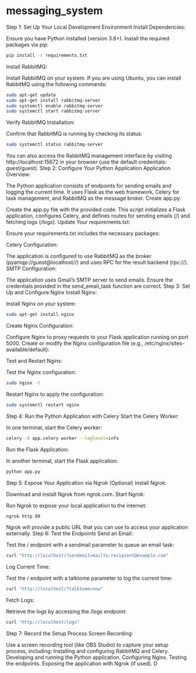# messaging_system
Step 1: Set Up Your Local Development Environment
Install Dependencies:

Ensure you have Python installed (version 3.8+).
Install the required packages via pip:
```bash
pip install -r requirements.txt
```
Install RabbitMQ:

Install RabbitMQ on your system. If you are using Ubuntu, you can install RabbitMQ using the following commands:
```bash
sudo apt-get update
sudo apt-get install rabbitmq-server
sudo systemctl enable rabbitmq-server
sudo systemctl start rabbitmq-server
```

Verify RabbitMQ Installation:

Confirm that RabbitMQ is running by checking its status:
```bash
sudo systemctl status rabbitmq-server
```

You can also access the RabbitMQ management interface by visiting http://localhost:15672 in your browser (use the default credentials: guest/guest).
Step 2: Configure Your Python Application
Application Overview:

The Python application consists of endpoints for sending emails and logging the current time. It uses Flask as the web framework, Celery for task management, and RabbitMQ as the message broker.
Create app.py:

Create the app.py file with the provided code. This script initializes a Flask application, configures Celery, and defines routes for sending emails (/) and fetching logs (/logs).
Update Your requirements.txt:

Ensure your requirements.txt includes the necessary packages:

Celery Configuration:

The application is configured to use RabbitMQ as the broker (pyamqp://guest@localhost//) and uses RPC for the result backend (rpc://).
SMTP Configuration:

The application uses Gmail’s SMTP server to send emails. Ensure the credentials provided in the send_email_task function are correct.
Step 3: Set Up and Configure Nginx
Install Nginx:

Install Nginx on your system:
```bash
sudo apt-get install nginx
```

Create Nginx Configuration:

Configure Nginx to proxy requests to your Flask application running on port 5000.
Create or modify the Nginx configuration file (e.g., /etc/nginx/sites-available/default):

Test and Restart Nginx:

Test the Nginx configuration:
```bash
sudo nginx -t
```

Restart Nginx to apply the configuration:
```bash
sudo systemctl restart nginx
```

Step 4: Run the Python Application with Celery
Start the Celery Worker:

In one terminal, start the Celery worker:
```bash
celery -A app.celery worker --loglevel=info
```

Run the Flask Application:

In another terminal, start the Flask application:
```bash
python app.py
```

Step 5: Expose Your Application via Ngrok (Optional)
Install Ngrok:

Download and install Ngrok from ngrok.com.
Start Ngrok:

Run Ngrok to expose your local application to the internet:
```bash
ngrok http 80
```

Ngrok will provide a public URL that you can use to access your application externally.
Step 6: Test the Endpoints
Send an Email:

Test the / endpoint with a sendmail parameter to queue an email task:
```bash
curl "http://localhost/?sendmail=mailto:recipient@example.com"
```

Log Current Time:

Test the / endpoint with a talktome parameter to log the current time:
```bash
curl "http://localhost/?talktome=now"
```

Fetch Logs:

Retrieve the logs by accessing the /logs endpoint:
```bash
curl "http://localhost/logs"
```

Step 7: Record the Setup Process
Screen Recording:

Use a screen recording tool (like OBS Studio) to capture your setup process, including:
Installing and configuring RabbitMQ and Celery.
Developing and running the Python application.
Configuring Nginx.
Testing the endpoints.
Exposing the application with Ngrok (if used).
D
